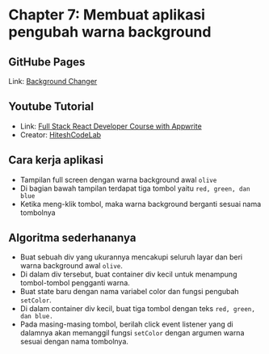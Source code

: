 # Chapter 7: Membuat aplikasi pengubah warna background

## GitHube Pages
Link: [Background Changer](https://fatahpratam.github.io/tutorial-background-changer/)

## Youtube Tutorial
- Link: [Full Stack React Developer Course with Appwrite](https://www.youtube.com/watch?v=Bvwq_S0n2pk)
- Creator: [HiteshCodeLab](https://www.youtube.com/@HiteshCodeLab)

## Cara kerja aplikasi
- Tampilan full screen dengan warna background awal `olive`
- Di bagian bawah tampilan terdapat tiga tombol yaitu `red, green, dan blue`
- Ketika meng-klik tombol, maka warna background berganti sesuai nama tombolnya

## Algoritma sederhananya
- Buat sebuah div yang ukurannya mencakupi seluruh layar dan beri warna background awal `olive`.
- Di dalam div tersebut, buat container div kecil untuk menampung tombol-tombol pengganti warna.
- Buat state baru dengan nama variabel color dan fungsi pengubah `setColor`.
- Di dalam container div kecil, buat tiga tombol dengan teks `red, green, dan blue.`
- Pada masing-masing tombol, berilah click event listener yang di dalamnya akan memanggil fungsi `setColor` dengan argumen warna sesuai dengan nama tombolnya.